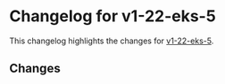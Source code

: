 # Changelog for v1-22-eks-5

This changelog highlights the changes for [v1-22-eks-5](https://github.com/aws/eks-distro/tree/v1-22-eks-5).

## Changes

